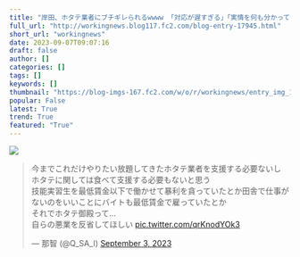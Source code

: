 ```yaml
---
title: "岸田、ホタテ業者にブチギレられるwwww 「対応が遅すぎる」「実情を何も分かってない」"
full_url: "http://workingnews.blog117.fc2.com/blog-entry-17945.html"
short_url: "workingnews"
date: 2023-09-07T09:07:16
draft: false
author: []
categories: []
tags: []
keywords: []
thumbnail: "https://blog-imgs-167.fc2.com/w/o/r/workingnews/entry_img_17945.jpg"
popular: False
latest: True
trend: True
featured: "True"
---
```


![](https://blog-imgs-167.fc2.com/w/o/r/workingnews/entry_img_17945.jpg)

<blockquote class="twitter-tweet"><p lang="ja" dir="ltr">今までこれだけやりたい放題してきたホタテ業者を支援する必要ないし<br>ホタテに関しては食べて支援する必要もないと思う<br>技能実習生を最低賃金以下で働かせて暴利を貪っていたとか田舎で仕事がないのをいいことにバイトも最低賃金で雇っていたとか<br>それでホタテ御殿って…<br>自らの悪業を反省してほしい <a href="https://t.co/qrKnodYOk3">pic.twitter.com/qrKnodYOk3</a></p>— 那智 (@Q_SA_I) <a href="https://twitter.com/Q_SA_I/status/1698291832575459738?ref_src=twsrc%5Etfw">September 3, 2023</a></blockquote> 